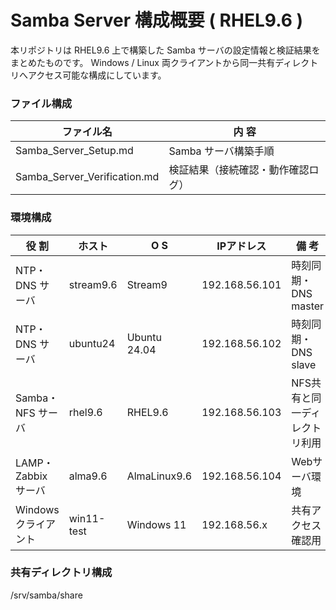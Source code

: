 # Samba Server 構成概要 ( RHEL9.6 )  
本リポジトリは RHEL9.6 上で構築した Samba サーバの設定情報と検証結果をまとめたものです。
Windows / Linux 両クライアントから同一共有ディレクトリへアクセス可能な構成にしています。

### ファイル構成  
| ファイル名 | 内 容 |
|-------------|------|
| Samba_Server_Setup.md | Samba サーバ構築手順 |
| Samba_Server_Verification.md | 検証結果（接続確認・動作確認ログ） |

### 環境構成  
| 役 割 | ホスト | O S | IPアドレス | 備 考 |
|------|---------|----|-------------|------|
| NTP・DNS サーバ | stream9.6 | Stream9 | 192.168.56.101 | 時刻同期・DNS master |
| NTP・DNS サーバ | ubuntu24 | Ubuntu 24.04 | 192.168.56.102 | 時刻同期・DNS slave |
| Samba・NFS サーバ | rhel9.6 | RHEL9.6 | 192.168.56.103 | NFS共有と同一ディレクトリ利用 |
| LAMP・Zabbix サーバ | alma9.6 | AlmaLinux9.6 | 192.168.56.104 | Webサーバ環境 |
| Windows クライアント | win11-test | Windows 11 | 192.168.56.x | 共有アクセス確認用 |

### 共有ディレクトリ構成  
/srv/samba/share
